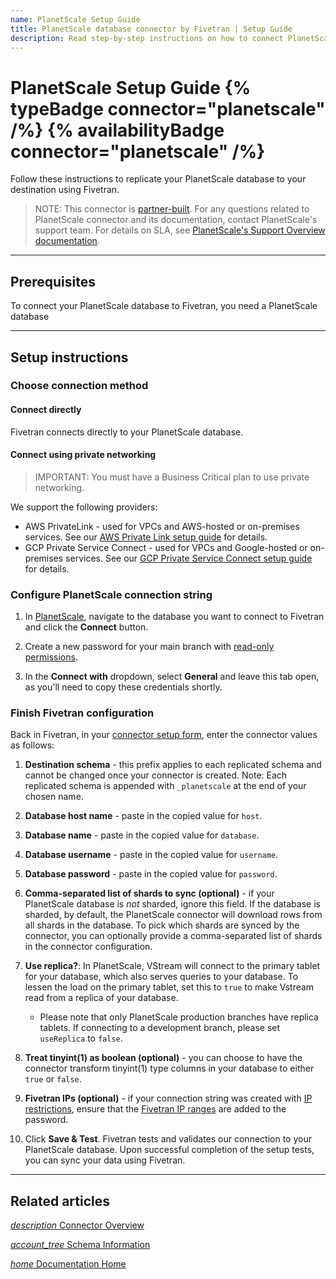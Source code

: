 ```yaml
---
name: PlanetScale Setup Guide
title: PlanetScale database connector by Fivetran | Setup Guide
description: Read step-by-step instructions on how to connect PlanetScale with your destination using Fivetran connectors.
---
```


# PlanetScale Setup Guide {% typeBadge connector="planetscale" /%} {% availabilityBadge connector="planetscale" /%}

Follow these instructions to replicate your PlanetScale database to your destination using Fivetran.

> NOTE: This connector is [partner-built](/docs/partner-built-program). For any questions related to PlanetScale connector and its documentation, contact PlanetScale's support team. For details on SLA, see [PlanetScale's Support Overview documentation](https://planetscale.com/docs/support/support-overview).
 
-------

## Prerequisites

To connect your PlanetScale database to Fivetran, you need a PlanetScale database

--------

## Setup instructions

### <span class="step-item">Choose connection method</span>

#### Connect directly

Fivetran connects directly to your PlanetScale database.

#### Connect using private networking

> IMPORTANT: You must have a Business Critical plan to use private networking.

We support the following providers:

- AWS PrivateLink - used for VPCs and AWS-hosted or on-premises services. See our [AWS Private Link setup guide](/docs/databases/connection-options#awsprivatelink) for details.
- GCP Private Service Connect - used for VPCs and Google-hosted or on-premises services. See our [GCP Private Service Connect setup guide](/docs/databases/connection-options#googlecloudprivateserviceconnect) for details.

### <span class="step-item">Configure PlanetScale connection string</span>

1. In [PlanetScale](https://app.planetscale.com), navigate to the database you want to connect to Fivetran and click the **Connect** button.

2. Create a new password for your main branch with [read-only permissions](https://planetscale.com/docs/concepts/password-roles#overview).

3. In the **Connect with** dropdown, select **General** and leave this tab open, as you'll need to copy these credentials shortly.

### <span class="step-item">Finish Fivetran configuration</span>

Back in Fivetran, in your [connector setup form](/docs/using-fivetran/fivetran-dashboard/connectors#addanewconnector), enter the connector values as follows:

1. **Destination schema** - this prefix applies to each replicated schema and cannot be changed once your connector is created. Note: Each replicated schema is appended with `_planetscale` at the end of your chosen name.
2. **Database host name** - paste in the copied value for `host`.
3. **Database name** - paste in the copied value for `database`.
4. **Database username** - paste in the copied value for `username`.
5. **Database password** - paste in the copied value for `password`.
6. **Comma-separated list of shards to sync (optional)** - if your PlanetScale database is *not* sharded, ignore this field. If the database is sharded, by default, the PlanetScale connector will download rows from all shards in the database. To pick which shards are synced by the connector, you can optionally provide a comma-separated list of shards in the connector configuration.
7. **Use replica?**: In PlanetScale, VStream will connect to the primary tablet for your database, which also serves queries to your database. To lessen the load on the primary tablet, set this to `true` to make Vstream read from a replica of your database.
   - Please note that only PlanetScale production branches have replica tablets. If connecting to a development branch, please set `useReplica` to `false`.
8. **Treat tinyint(1) as boolean (optional)** - you can choose to have the connector transform tinyint(1) type columns in your database to either `true` or `false`.
9. **Fivetran IPs (optional)** - if your connection string was created with [IP restrictions](https://planetscale.com/docs/concepts/connection-strings#ip-restrictions), ensure that the [Fivetran IP ranges](/docs/using-fivetran/ips) are added to the password.

10. Click **Save & Test**. Fivetran tests and validates our connection to your PlanetScale database. Upon successful completion of the setup tests, you can sync your data using Fivetran.

_____

## Related articles

[<i aria-hidden="true" class="material-icons">description</i> Connector Overview](/docs/databases/planetscale)

<b> </b>

[<i aria-hidden="true" class="material-icons">account_tree</i> Schema Information](/docs/databases/planetscale#schemainformation)

<b> </b>

[<i aria-hidden="true" class="material-icons">home</i> Documentation Home](/docs/getting-started)
